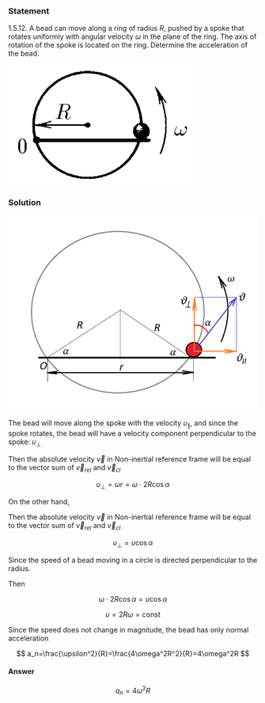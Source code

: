 ###  Statement

$1.5.12.$ A bead can move along a ring of radius $R$, pushed by a spoke that rotates uniformly with angular velocity $\omega$ in the plane of the ring. The axis of rotation of the spoke is located on the ring. Determine the acceleration of the bead.

![ For problem $1.5.12$ |373x243, 30%](../../img/1.5.12/statement.png)

### Solution

![ Displaying velocity vectors |693x541, 59%](../../img/1.5.12/draw.png)

The bead will move along the spoke with the velocity $\upsilon_{\parallel}$, and since the spoke rotates, the bead will have a velocity component perpendicular to the spoke: $\upsilon_{\perp}$

Then the absolute velocity $\vec{v}$ in Non-inertial reference frame will be equal to the vector sum of $\vec{v}_{rel}$ and $\vec{v}_{cl}$

$$
\upsilon_{\perp}=\omega r=\omega\cdot 2R\cos\alpha
$$

On the other hand,

Then the absolute velocity $\vec{v}$ in Non-inertial reference frame will be equal to the vector sum of $\vec{v}_{rel}$ and $\vec{v}_{cl}$

$$
\upsilon_{\perp}=\upsilon\cos\alpha
$$

Since the speed of a bead moving in a circle is directed perpendicular to the radius.

Then

$$
\omega\cdot 2R\cos\alpha =\upsilon\cos\alpha
$$

$$
\upsilon =2R\omega =\text{const}
$$

Since the speed does not change in magnitude, the bead has only normal acceleration

$$
a_n=\frac{\upsilon^2}{R}=\frac{4\omega^2R^2}{R}=4\omega^2R
$$

#### Answer

$$
a_n=4\omega^2R
$$